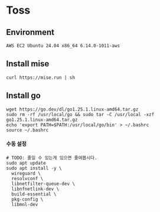 # Toss

## Environment
```
AWS EC2 Ubuntu 24.04 x86_64 6.14.0-1011-aws
```

## Install mise
```shell
curl https://mise.run | sh
```

## Install go
```shell
wget https://go.dev/dl/go1.25.1.linux-amd64.tar.gz
sudo rm -rf /usr/local/go && sudo tar -C /usr/local -xzf go1.25.1.linux-amd64.tar.gz
echo 'export PATH=$PATH:/usr/local/go/bin' > ~/.bashrc
source ~/.bashrc
```

#### 수동 설정
```shell
# TODO: 줄일 수 있는게 있으면 줄여봅시다.
sudo apt update
sudo apt install -y \
  wireguard \
  resolvconf \
  libnetfilter-queue-dev \
  libnfnetlink-dev \
  build-essential \
  pkg-config \
  libmnl-dev
```